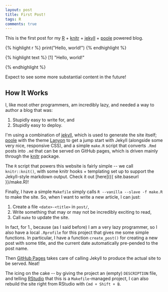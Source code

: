 ```yaml
---
layout: post
title: First Post!
tags: R
comments: true
---
```


This is the first post for my
[R](http://www.r-project.org/) + [knitr](http://yihui.name/knitr/) +
[jekyll](http://jekyllrb.com/) + [poole](https://github.com/poole/poole)
powered blog.


{% highlight r %}
print("Hello, world!")
{% endhighlight %}



{% highlight text %}
​[1] "Hello, world!"

{% endhighlight %}

Expect to see some more substantial content in the future!

## How It Works

I, like most other programmers, am incredibly lazy, and needed a way to author
a blog that was:

1. Stupidly easy to write for, and
2. Stupidly easy to deploy.

I'm using a combination of [jekyll](http://jekyllrb.com/), which is used to
generate the site itself; [poole](https://github.com/poole/poole) with the theme
[Lanyon](http://lanyon.getpoole.com/) to get a jump start with Jekyll (alongside
some very nice, responsive CSS), and a simple `make.R` script that converts
`.Rmd` posts into `.md` that can be served on GitHub pages, which is driven
mainly through the [knitr](http://yihui.name/knitr/) package.

The `R` script that powers this website is fairly simple -- we call 
`knitr::knit()`, with some knitr hooks + templating set up to support the
Jekyll-style markdown output. Check it out [here]({{ site.baseurl }}/make.R)!

Finally, I have a simple `Makefile` simply calls
`R --vanilla --slave -f make.R` to make the site. So, when I want to
write a new article, I can just:

1. Create a file `<date>-<title>` in `post/`,
2. Write something that may or may not be incredibly exciting to read,
3. Call `make` to update the site.

In fact, for 1., because (as I said before) I am a very lazy programmer,
so I also have a local `.Rprofile` for this project that gives me some
simple functions. In particular, I have a function `create_post()` for
creating a new post with some title, and the current date automatically
pre-pended to the post name.

Then [GitHub Pages](https://pages.github.com/) takes care of calling Jekyll
to produce the actual site to be served. Neat!

The icing on the cake -- by giving the project an (empty) `DESCRIPTION` file,
and telling [RStudio](http://www.rstudio.com/) that this is a
`Makefile`-managed project, I can also
rebuild the site right from RStudio with `Cmd + Shift + B`.

